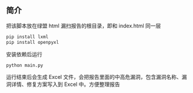 ## 简介

把该脚本放在绿盟 html 漏扫报告的根目录，即和 index.html 同一层

```bash
pip install lxml
pip install openpyxl
```

安装依赖后运行

```python
python main.py
```

运行结束后会生成 Excel 文件，会把报告里面的中高危漏洞，包含漏洞名称、漏洞详情、修复方案写入到 Excel 中。方便整理报告